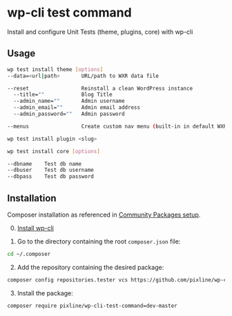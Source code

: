 # wp-cli test command

Install and configure Unit Tests (theme, plugins, core) with wp-cli

## Usage

```bash
wp test install theme [options]
--data=<url|path>       URL/path to WXR data file

--reset                 Reinstall a clean WordPress instance
  --title=""            Blog Title  
  --admin_name=""       Admin username
  --admin_email=""      Admin email address
  --admin_password=""   Admin password

--menus                 Create custom nav menu (built-in in default WXR)
```

```bash
wp test install plugin <slug>
```

```bash
wp test install core [options]

--dbname    Test db name
--dbuser    Test db username
--dbpass    Test db password
```


## Installation

Composer installation as referenced in [Community Packages setup](https://github.com/wp-cli/wp-cli/wiki/Community-Packages).

0) [Install wp-cli](http://wp-cli.org#install)

1) Go to the directory containing the root `composer.json` file:

```bash
cd ~/.composer
```

2) Add the repository containing the desired package:

```bash
composer config repositories.tester vcs https://github.com/pixline/wp-cli-test-command
```

3) Install the package:

```bash
composer require pixline/wp-cli-test-command=dev-master
```